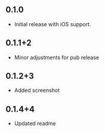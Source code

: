 ## 0.1.0

* Initial release with iOS support.

## 0.1.1+2

* Minor adjustments for pub release

## 0.1.2+3

* Added screenshot

## 0.1.4+4

* Updated readme
